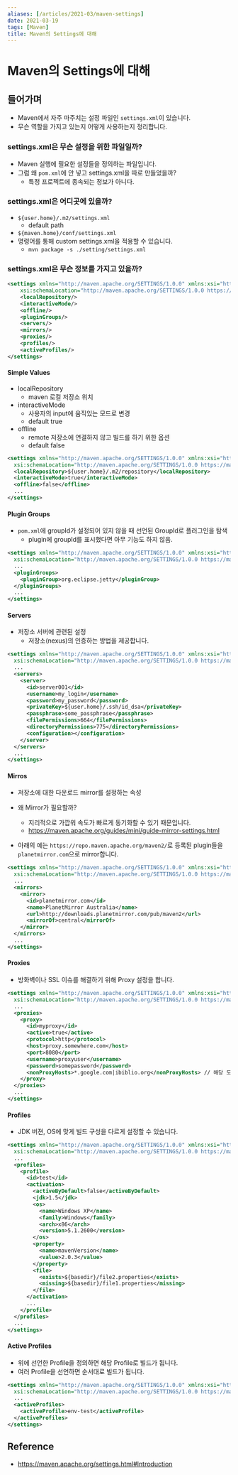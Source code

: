 ```yaml
---
aliases: [/articles/2021-03/maven-settings]
date: 2021-03-19
tags: [Maven]
title: Maven의 Settings에 대해
---
```

# Maven의 Settings에 대해
## 들어가며
- Maven에서 자주 마주치는 설정 파일인 `settings.xml`이 있습니다.
- 무슨 역할을 가지고 있는지 어떻게 사용하는지 정리합니다.

### settings.xml은 무슨 설정을 위한 파일일까?
- Maven 실행에 필요한 설정들을 정의하는 파일입니다.
- 그럼 왜 `pom.xml`에 안 넣고 settings.xml을 따로 만들었을까?
    - 특정 프로젝트에 종속되는 정보가 아니다.


### settings.xml은 어디곳에 있을까?
- `${user.home}/.m2/settings.xml`
    - default path
- `${maven.home}/conf/settings.xml`
- 명령어를 통해 custom settings.xml을 적용할 수 있습니다.
    -  `mvn package -s ./setting/settings.xml`


### settings.xml은 무슨 정보를 가지고 있을까?

```xml
<settings xmlns="http://maven.apache.org/SETTINGS/1.0.0" xmlns:xsi="http://www.w3.org/2001/XMLSchema-instance"
    xsi:schemaLocation="http://maven.apache.org/SETTINGS/1.0.0 https://maven.apache.org/xsd/settings-1.0.0.xsd">
    <localRepository/>
    <interactiveMode/>
    <offline/>
    <pluginGroups/>
    <servers/>
    <mirrors/>
    <proxies/>
    <profiles/>
    <activeProfiles/>
</settings>
```

#### Simple Values
- localRepository
    - maven 로컬 저장소 위치
- interactiveMode
    - 사용자의 input에 움직있는 모드로 변경
    - default true
- offline
    - remote 저장소에 연결하지 않고 빌드를 하기 위한 옵션
    - default false

```xml
<settings xmlns="http://maven.apache.org/SETTINGS/1.0.0" xmlns:xsi="http://www.w3.org/2001/XMLSchema-instance"
  xsi:schemaLocation="http://maven.apache.org/SETTINGS/1.0.0 https://maven.apache.org/xsd/settings-1.0.0.xsd">
  <localRepository>${user.home}/.m2/repository</localRepository>
  <interactiveMode>true</interactiveMode>
  <offline>false</offline>
  ...
</settings>
```

#### Plugin Groups
- `pom.xml`에 groupId가 설정되어 있지 않을 때 선언된 GroupId로 플러그인을 탐색
    - plugin에 groupId를 표시했다면 아무 기능도 하지 않음.

```xml
<settings xmlns="http://maven.apache.org/SETTINGS/1.0.0" xmlns:xsi="http://www.w3.org/2001/XMLSchema-instance"
  xsi:schemaLocation="http://maven.apache.org/SETTINGS/1.0.0 https://maven.apache.org/xsd/settings-1.0.0.xsd">
  ...
  <pluginGroups>
    <pluginGroup>org.eclipse.jetty</pluginGroup>
  </pluginGroups>
  ...
</settings>
```

#### Servers
- 저장소 서버에 관련된 설정
  - 저장소(nexus)의 인증하는 방법을 제공합니다.

```xml
<settings xmlns="http://maven.apache.org/SETTINGS/1.0.0" xmlns:xsi="http://www.w3.org/2001/XMLSchema-instance"
  xsi:schemaLocation="http://maven.apache.org/SETTINGS/1.0.0 https://maven.apache.org/xsd/settings-1.0.0.xsd">
  ...
  <servers>
    <server>
      <id>server001</id>
      <username>my_login</username>
      <password>my_password</password>
      <privateKey>${user.home}/.ssh/id_dsa</privateKey>
      <passphrase>some_passphrase</passphrase>
      <filePermissions>664</filePermissions>
      <directoryPermissions>775</directoryPermissions>
      <configuration></configuration>
    </server>
  </servers>
  ...
</settings>
```

#### Mirros
- 저장소에 대한 다운로드 mirror를 설정하는 속성
- 왜 Mirror가 필요할까?
  - 지리적으로 가깝워 속도가 빠르게 동기화할 수 있기 때문입니다.
  - <https://maven.apache.org/guides/mini/guide-mirror-settings.html>

- 아래의 예는 `https://repo.maven.apache.org/maven2/`로 등록된 plugin들을 `planetmirror.com`으로 mirror합니다.

```xml
<settings xmlns="http://maven.apache.org/SETTINGS/1.0.0" xmlns:xsi="http://www.w3.org/2001/XMLSchema-instance"
  xsi:schemaLocation="http://maven.apache.org/SETTINGS/1.0.0 https://maven.apache.org/xsd/settings-1.0.0.xsd">
  ...
  <mirrors>
    <mirror>
      <id>planetmirror.com</id>
      <name>PlanetMirror Australia</name>
      <url>http://downloads.planetmirror.com/pub/maven2</url>
      <mirrorOf>central</mirrorOf>
    </mirror>
  </mirrors>
  ...
</settings>
```
#### Proxies
- 방화벽이나 SSL 이슈를 해결하기 위해 Proxy 설정을 합니다.

```xml
<settings xmlns="http://maven.apache.org/SETTINGS/1.0.0" xmlns:xsi="http://www.w3.org/2001/XMLSchema-instance"
  xsi:schemaLocation="http://maven.apache.org/SETTINGS/1.0.0 https://maven.apache.org/xsd/settings-1.0.0.xsd">
  ...
  <proxies>
    <proxy>
      <id>myproxy</id>
      <active>true</active>
      <protocol>http</protocol>
      <host>proxy.somewhere.com</host>
      <port>8080</port>
      <username>proxyuser</username>
      <password>somepassword</password>
      <nonProxyHosts>*.google.com|ibiblio.org</nonProxyHosts> // 해당 도메인은 Proxy 적용이 되지 않습니다.
    </proxy>
  </proxies>
  ...
</settings>
```
#### Profiles
- JDK 버젼, OS에 맞게 빌드 구성을 다르게 설정할 수 있습니다.

```xml
<settings xmlns="http://maven.apache.org/SETTINGS/1.0.0" xmlns:xsi="http://www.w3.org/2001/XMLSchema-instance"
  xsi:schemaLocation="http://maven.apache.org/SETTINGS/1.0.0 https://maven.apache.org/xsd/settings-1.0.0.xsd">
  ...
  <profiles>
    <profile>
      <id>test</id>
      <activation>
        <activeByDefault>false</activeByDefault>
        <jdk>1.5</jdk>
        <os>
          <name>Windows XP</name>
          <family>Windows</family>
          <arch>x86</arch>
          <version>5.1.2600</version>
        </os>
        <property>
          <name>mavenVersion</name>
          <value>2.0.3</value>
        </property>
        <file>
          <exists>${basedir}/file2.properties</exists>
          <missing>${basedir}/file1.properties</missing>
        </file>
      </activation>
      ...
    </profile>
  </profiles>
  ...
</settings>
```

#### Active Profiles
- 위에 선언한 Profile을 정의하면 해당 Profile로 빌드가 됩니다.
- 여러 Profile을 선언하면 순서대로 빌드가 됩니다.

```xml
<settings xmlns="http://maven.apache.org/SETTINGS/1.0.0" xmlns:xsi="http://www.w3.org/2001/XMLSchema-instance"
  xsi:schemaLocation="http://maven.apache.org/SETTINGS/1.0.0 https://maven.apache.org/xsd/settings-1.0.0.xsd">
  ...
  <activeProfiles>
    <activeProfile>env-test</activeProfile>
  </activeProfiles>
</settings>
```

## Reference
- <https://maven.apache.org/settings.html#Introduction>
